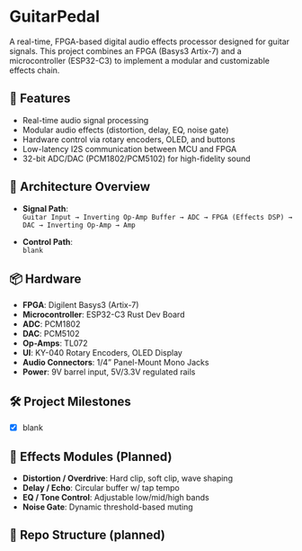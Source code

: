 # GuitarPedal

A real-time, FPGA-based digital audio effects processor designed for guitar signals. This project combines an FPGA (Basys3 Artix-7) and a microcontroller (ESP32-C3) to implement a modular and customizable effects chain.

## 🎯 Features
- Real-time audio signal processing
- Modular audio effects (distortion, delay, EQ, noise gate)
- Hardware control via rotary encoders, OLED, and buttons
- Low-latency I2S communication between MCU and FPGA
- 32-bit ADC/DAC (PCM1802/PCM5102) for high-fidelity sound

## 🔧 Architecture Overview
- **Signal Path**:  
  `Guitar Input → Inverting Op-Amp Buffer → ADC → FPGA (Effects DSP) → DAC → Inverting Op-Amp → Amp`

- **Control Path**:  
  `blank`

## 📦 Hardware
- **FPGA**: Digilent Basys3 (Artix-7)
- **Microcontroller**: ESP32-C3 Rust Dev Board
- **ADC**: PCM1802
- **DAC**: PCM5102
- **Op-Amps**: TL072
- **UI**: KY-040 Rotary Encoders, OLED Display
- **Audio Connectors**: 1/4” Panel-Mount Mono Jacks
- **Power**: 9V barrel input, 5V/3.3V regulated rails

## 🛠️ Project Milestones
- [x] blank

## 🎸 Effects Modules (Planned)
- **Distortion / Overdrive**: Hard clip, soft clip, wave shaping
- **Delay / Echo**: Circular buffer w/ tap tempo
- **EQ / Tone Control**: Adjustable low/mid/high bands
- **Noise Gate**: Dynamic threshold-based muting

## 📁 Repo Structure (planned)
